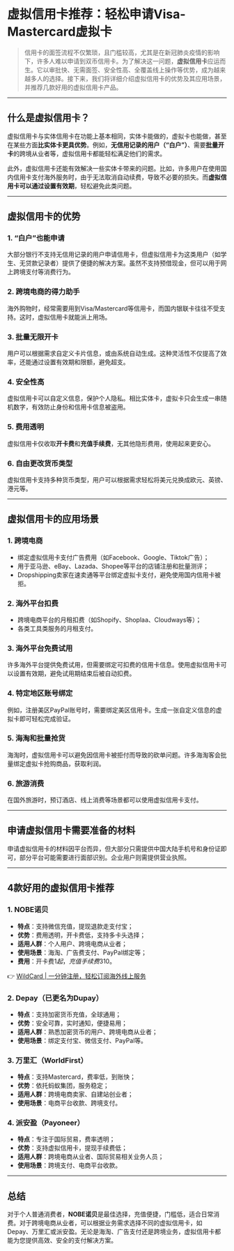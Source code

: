 # 虚拟信用卡推荐：轻松申请Visa-Mastercard虚拟卡

> 信用卡的面签流程不仅繁琐，且门槛较高，尤其是在新冠肺炎疫情的影响下，许多人难以申请到双币信用卡。为了解决这一问题，**虚拟信用卡**应运而生。它以审批快、无需面签、安全性高、全覆盖线上操作等优势，成为越来越多人的选择。接下来，我们将详细介绍虚拟信用卡的优势及其应用场景，并推荐几款好用的虚拟信用卡产品。

---

## 什么是虚拟信用卡？

虚拟信用卡与实体信用卡在功能上基本相同，实体卡能做的，虚拟卡也能做，甚至在某些方面**比实体卡更具优势**。例如，**无信用记录的用户（“白户”）**、需要**批量开卡**的跨境从业者等，虚拟信用卡都能轻松满足他们的需求。

此外，虚拟信用卡还能有效解决一些实体卡带来的问题。比如，许多用户在使用国内信用卡支付海外服务时，由于无法取消自动续费，导致不必要的损失。而**虚拟信用卡可以通过设置有效期**，轻松避免此类问题。

---

## 虚拟信用卡的优势

### 1. “白户”也能申请
大部分银行不支持无信用记录的用户申请信用卡，但虚拟信用卡为这类用户（如学生、无贷款记录者）提供了便捷的解决方案。虽然不支持预借现金，但可以用于网上跨境支付等消费行为。

### 2. 跨境电商的得力助手
海外购物时，经常需要用到Visa/Mastercard等信用卡，而国内银联卡往往不受支持。这时，虚拟信用卡就能派上用场。

### 3. 批量无限开卡
用户可以根据需求自定义卡片信息，或由系统自动生成。这种灵活性不仅提高了效率，还能通过设置有效期和限额，避免超支。

### 4. 安全性高
虚拟信用卡可以自定义信息，保护个人隐私。相比实体卡，虚拟卡只会生成一串随机数字，有效防止身份和信用卡信息被盗用。

### 5. 费用透明
虚拟信用卡仅收取**开卡费**和**充值手续费**，无其他隐形费用，使用起来更安心。

### 6. 自由更改货币类型
虚拟信用卡支持多种货币类型，用户可以根据需求轻松将美元兑换成欧元、英镑、港元等。

---

## 虚拟信用卡的应用场景

### 1. 跨境电商
- 绑定虚拟信用卡支付广告费用（如Facebook、Google、Tiktok广告）；
- 用于亚马逊、eBay、Lazada、Shopee等平台的店铺注册和批量测评；
- Dropshipping卖家在速卖通等平台绑定虚拟卡支付，避免使用国内信用卡被拒。

### 2. 海外平台扣费
- 跨境电商平台的月租扣费（如Shopify、Shoplaa、Cloudways等）；
- 各类工具类服务的月租支付。

### 3. 海外平台免费试用
许多海外平台提供免费试用，但需要绑定可扣费的信用卡信息。使用虚拟信用卡可以设置有效期，避免试用期结束后被自动扣费。

### 4. 特定地区账号绑定
例如，注册美区PayPal账号时，需要绑定美区信用卡。生成一张自定义信息的虚拟卡即可轻松完成验证。

### 5. 海淘和批量抢货
海淘时，虚拟信用卡可以避免因信用卡被拒付而导致的砍单问题。许多海淘客会批量绑定虚拟卡抢购商品，获取利润。

### 6. 旅游消费
在国外旅游时，预订酒店、线上消费等场景都可以使用虚拟信用卡支付。

---

## 申请虚拟信用卡需要准备的材料
申请虚拟信用卡的材料因平台而异，但大部分只需提供中国大陆手机号和身份证即可，部分平台可能需要进行面部识别。企业用户则需提供营业执照。

---

## 4款好用的虚拟信用卡推荐

### 1. **NOBE诺贝**
- **特点**：支持微信充值，提现退款走支付宝；
- **优势**：费用透明，开卡费低，支持多卡头选择；
- **适用人群**：个人用户、跨境电商从业者；
- **使用场景**：海淘、广告费支付、PayPal绑定等；
- **费用**：开卡费$1起，充值手续费3%，最低充值$10。

👉 [WildCard | 一分钟注册，轻松订阅海外线上服务](https://bbtdd.com/WildCard)

### 2. **Depay（已更名为Dupay）**
- **特点**：支持加密货币充值，全球通用；
- **优势**：安全可靠，实时通知，便捷易用；
- **适用人群**：熟悉加密货币的用户、跨境电商从业者；
- **使用场景**：绑定支付宝、微信支付、PayPal等。

### 3. **万里汇（WorldFirst）**
- **特点**：支持Mastercard，费率低，到账快；
- **优势**：依托蚂蚁集团，服务稳定；
- **适用人群**：跨境电商卖家、自建站创业者；
- **使用场景**：电商平台收款、跨境支付。

### 4. **派安盈（Payoneer）**
- **特点**：专注于国际贸易，费率透明；
- **优势**：支持虚拟信用卡，提现手续费低；
- **适用人群**：跨境电商从业者、国际贸易相关业务人员；
- **使用场景**：跨境支付、电商平台收款。

---

## 总结
对于个人普通消费者，**NOBE诺贝**是最佳选择，充值便捷，门槛低，适合日常消费。对于跨境电商从业者，可以根据业务需求选择不同的虚拟信用卡，如Depay、万里汇或派安盈。无论是海淘、广告支付还是跨境业务，虚拟信用卡都能为您提供高效、安全的支付解决方案。